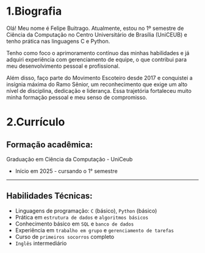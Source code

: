 # 1.Biografia
Olá! Meu nome é Felipe Buitrago. Atualmente, estou no 1º semestre de Ciência da Computação no Centro Universitário de Brasília (UniCEUB) e tenho prática nas linguagens C e Python.

Tenho como foco o aprimoramento contínuo das minhas habilidades e já adquiri experiência com gerenciamento de equipe, o que contribui para meu desenvolvimento pessoal e profissional.

Além disso, faço parte do Movimento Escoteiro desde 2017 e conquistei a insígnia máxima do Ramo Sênior, um reconhecimento que exige um alto nível de disciplina, dedicação e liderança. Essa trajetória fortaleceu muito minha formação pessoal e meu senso de compromisso.

# 2.Currículo

## Formação acadêmica:
Graduação em Ciência da Computação - UniCeub
*  Início em 2025 - cursando o 1° semestre
* * *
## Habilidades Técnicas: 
*  Linguagens de programação: `C` (básico), `Python` (básico)
*  Prática em `estrutura de dados` e `algoritmos básicos`
*  Conhecimento básico em `SQL` e `banco de dados`
*  Experiência em `trabalho em grupo` e `gerenciamento de tarefas`
*  Curso de `primeiros socorros` completo
*  `Inglês` intermediário
